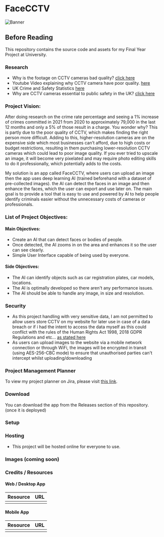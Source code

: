 # FaceCCTV

![Banner](https://imgur.com/a/3ibwv6R.png)

## Before Reading

This repository contains the source code and assets for my Final Year Project at University.

### Research

* Why is the footage on CCTV cameras bad quality? [click here](https://www.scienceabc.com/eyeopeners/why-is-the-quality-of-cctv-footage-still-so-low.html)
* Youtube Video explaining why CCTV camera have poor quality. [here](https://www.youtube.com/watch?v=KWCPXJXWum8)
* UK Crime and Safety Statistics [here](https://crimerate.co.uk/#:~:text=The%20crime%20rate%20in%20the,77.49%20crimes%20per%201%2C000%20people.)
* Why are CCTV cameras essential to public safety in the UK? [click here](https://www.calipsa.io/blog/cctv-statistics-in-the-uk-your-questions-answered)

### Project Vision:

After doing research on the crime rate percentage and seeing a 1% increase of crimes committed in 2021 from 2020 to approximately 79,000 in the last 12 months and only a 5% of those result in a charge. You wonder why? This is partly due to the poor quality of CCTV, which makes finding the right person more difficult. Adding to this, higher-resolution cameras are on the expensive side which most businesses can’t afford, due to high costs or budget restrictions, resulting in them purchasing lower-resolution CCTV cameras which could lead to poor image quality. If you ever tried to upscale an image, it will become very pixelated and may require photo editing skills to do it professionally, which potentially adds to the costs.

My solution is an app called FaceCCTV, where users can upload an image then the app uses deep learning AI (trained beforehand with a dataset of pre-collected images). the AI can detect the faces in an image and then enhance the faces, which the user can export and use later on. The main goal is to provide a tool that is easy to use and powered by AI to help people identify criminals easier without the unnecessary costs of cameras or professionals.

### List of Project Objectives:

#### Main Objectives:
* Create an AI that can detect faces or bodies of people.
* Once detected, the AI zooms in on the area and enhances it so the user can see clearly.
* Simple User Interface capable of being used by everyone.

#### Side Objectives:

* The AI can identify objects such as car registration plates, car models, locations.
* The AI is optimally developed so there aren't any performance issues.
* The AI should be able to handle any image, in size and resolution.

### Security

* As this project handling with very sensitive data, I am not permitted to allow users store CCTV on my website for later use in case of a data breach or if i had the intent to access the data myself as this could conflict with the rules of the Human Rights Act 1998, 2018 GDPR Regulations and etc... [as stated here](https://www.caughtoncamera.net/news/cctv-legal-requirements-cctv-laws-explained/)
* As users can upload images to the website via a mobile network connection or through WiFi, the images will be encrypted in transit (using AES-256-CBC mode) to ensure that unauthorised parties can't intercept whilst uploading/downloading

### Project Management Planner 

To view my project planner on Jira, please visit [this link](https://id.atlassian.com/invite/p/jira-software?id=Oz8QbbMWRCyVmXMjr2BcFQ).

### Download

You can download the app from the Releases section of this repository. (once it is deployed)

### Setup

### Hosting

* This project will be hosted online for everyone to use.

### Images (coming soon)



### Credits / Resources

#### Web / Desktop App

| Resource         | URL                                                                             |
|------------------|---------------------------------------------------------------------------------|
|                  |                                                                                 |

#### Mobile App

| Resource         | URL                                                                             |
|------------------|---------------------------------------------------------------------------------|
|                  |                                                                                 |


